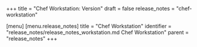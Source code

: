+++
title = "Chef Workstation: Version"
draft = false
release_notes = "chef-workstation"

[menu]
  [menu.release_notes]
    title = "Chef Workstation"
    identifier = "release_notes/release_notes_workstation.md Chef Workstation"
    parent = "release_notes"
+++
